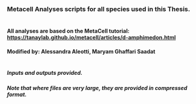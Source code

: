 ### Metacell Analyses scripts for all species used in this Thesis.
#

#### All analyses are based on the MetaCell tutorial: https://tanaylab.github.io/metacell/articles/d-amphimedon.html
#### Modified by: Alessandra Aleotti, Maryam Ghaffari Saadat
#

##### Inputs and outputs provided.
##### Note that where files are very large, they are provided in compressed format.
